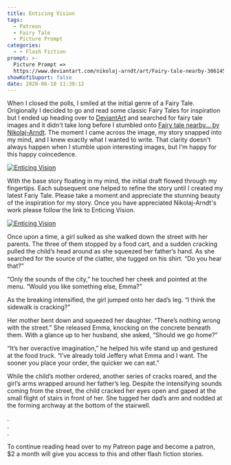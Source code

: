 ```yaml
---
title: Enticing Vision
tags:
  - Patreon
  - Fairy Tale
  - Picture Prompt
categories:
  - - Flash Fiction
prompt: >-
  Picture Prompt =>
  https://www.deviantart.com/nikolaj-arndt/art/Fairy-tale-nearby-306145276
showKofiSuport: false
date: 2020-06-10 11:39:12
---
```


When I closed the polls, I smiled at the initial genre of a Fairy Tale. Origionally I decided to go and read some classic Fairy Tales for inspiration but I ended up heading over to [DeviantArt](https://www.deviantart.com/) and searched for fairy tale images and it didn't take long before I stumbled onto [Fairy tale nearby... by Nikolaj-Arndt](https://www.deviantart.com/nikolaj-arndt/art/Fairy-tale-nearby-306145276). The moment I came across the image, my story snapped into my mind, and I knew exactly what I wanted to write. That clarity doesn't always happen when I stumble upon interesting images, but I'm happy for this happy coincedence.<!-- more -->

<div class="center">

[![Enticing Vision](https://images-wixmp-ed30a86b8c4ca887773594c2.wixmp.com/f/df5c6407-cd71-42c0-af6f-1f9cf6a9502e/d529r7g-8e4537dd-0653-4f2c-bd13-5c5832f303b7.jpg/v1/fill/w_1280,h_1066,q_75,strp/fairy_tale_nearby____by_nikolaj_arndt_d529r7g-fullview.jpg?token=eyJ0eXAiOiJKV1QiLCJhbGciOiJIUzI1NiJ9.eyJzdWIiOiJ1cm46YXBwOiIsImlzcyI6InVybjphcHA6Iiwib2JqIjpbW3siaGVpZ2h0IjoiPD0xMDY2IiwicGF0aCI6IlwvZlwvZGY1YzY0MDctY2Q3MS00MmMwLWFmNmYtMWY5Y2Y2YTk1MDJlXC9kNTI5cjdnLThlNDUzN2RkLTA2NTMtNGYyYy1iZDEzLTVjNTgzMmYzMDNiNy5qcGciLCJ3aWR0aCI6Ijw9MTI4MCJ9XV0sImF1ZCI6WyJ1cm46c2VydmljZTppbWFnZS5vcGVyYXRpb25zIl19.FKZuIPaybXJY1yHZWpICDRMwvOtmu2XiFq7vttBvDAY "Fairy tale nearby... by Nikolaj-Arndt")](https://www.deviantart.com/nikolaj-arndt/art/Fairy-tale-nearby-306145276)

</div>

With the base story floating in my mind, the initial draft flowed through my fingertips. Each subsequent one helped to refine the story until I created my latest Fariy Tale. Please take a moment and appreciate the stunning beauty of the inspiration for my story. Once you have appreciated Nikolaj-Arndt's work please follow the link to Enticing Vision. 

<div class="center">

[![Enticing Vision](/images/patreon-flash-fiction/2020/enticing-vision.png "Enticing Vision")](https://www.patreon.com/posts/38003371)

</div>

Once upon a time, a girl sulked as she walked down the street with her parents. The three of them stopped by a food cart, and a sudden cracking pulled the child’s head around as she squeezed her father’s hand. As she searched for the source of the clatter, she tugged on his shirt. “Do you hear that?”

“Only the sounds of the city,” he touched her cheek and pointed at the menu. “Would you like something else, Emma?”

As the breaking intensified, the girl jumped onto her dad’s leg. “I think the sidewalk is cracking?”

Her mother bent down and squeezed her daughter. “There’s nothing wrong with the street.” She released Emma, knocking on the concrete beneath them. With a glance up to her husband, she asked, “Should we go home?”

“It’s her overactive imagination,” he helped his wife stand up and gestured at the food truck. “I’ve already told Jeffery what Emma and I want. The sooner you place your order, the quicker we can eat.”

While the child’s mother ordered, another series of cracks roared, and the girl’s arms wrapped around her father’s leg. Despite the intensifying sounds coming from the street, the child cracked her eyes open and gaped at the small flight of stairs in front of her. She tugged her dad’s arm and nodded at the forming archway at the bottom of the stairwell.

<div class="center story-ellipses">

.</br>
.</br>
.</br>

</div>

<div>

To continue reading head over to my Patreon page and become a patron, $2 a month will give you access to this and other flash fiction stories.

</div>